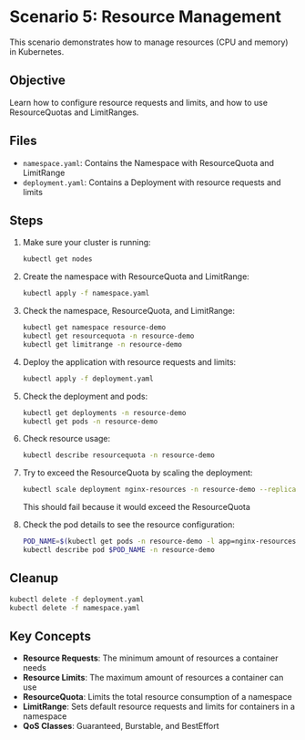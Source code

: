 # Scenario 5: Resource Management

This scenario demonstrates how to manage resources (CPU and memory) in Kubernetes.

## Objective

Learn how to configure resource requests and limits, and how to use ResourceQuotas and LimitRanges.

## Files

- `namespace.yaml`: Contains the Namespace with ResourceQuota and LimitRange
- `deployment.yaml`: Contains a Deployment with resource requests and limits

## Steps

1. Make sure your cluster is running:

   ```bash
   kubectl get nodes
   ```

2. Create the namespace with ResourceQuota and LimitRange:

   ```bash
   kubectl apply -f namespace.yaml
   ```

3. Check the namespace, ResourceQuota, and LimitRange:

   ```bash
   kubectl get namespace resource-demo
   kubectl get resourcequota -n resource-demo
   kubectl get limitrange -n resource-demo
   ```

4. Deploy the application with resource requests and limits:

   ```bash
   kubectl apply -f deployment.yaml
   ```

5. Check the deployment and pods:

   ```bash
   kubectl get deployments -n resource-demo
   kubectl get pods -n resource-demo
   ```

6. Check resource usage:

   ```bash
   kubectl describe resourcequota -n resource-demo
   ```

7. Try to exceed the ResourceQuota by scaling the deployment:

   ```bash
   kubectl scale deployment nginx-resources -n resource-demo --replicas=5
   ```

   This should fail because it would exceed the ResourceQuota

8. Check the pod details to see the resource configuration:

   ```bash
   POD_NAME=$(kubectl get pods -n resource-demo -l app=nginx-resources -o jsonpath="{.items[0].metadata.name}")
   kubectl describe pod $POD_NAME -n resource-demo
   ```

## Cleanup

```bash
kubectl delete -f deployment.yaml
kubectl delete -f namespace.yaml
```

## Key Concepts

- **Resource Requests**: The minimum amount of resources a container needs
- **Resource Limits**: The maximum amount of resources a container can use
- **ResourceQuota**: Limits the total resource consumption of a namespace
- **LimitRange**: Sets default resource requests and limits for containers in a namespace
- **QoS Classes**: Guaranteed, Burstable, and BestEffort